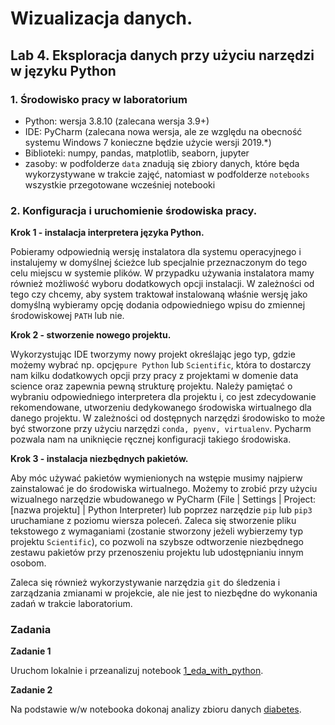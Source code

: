 # Wizualizacja danych.
## Lab 4. Eksploracja danych przy użyciu narzędzi w języku Python

### 1. Środowisko pracy w laboratorium

* Python: wersja 3.8.10 (zalecana wersja 3.9+)
* IDE: PyCharm (zalecana nowa wersja, ale ze względu na obecność systemu Windows 7 konieczne będzie użycie wersji 2019.*)
* Biblioteki: numpy, pandas, matplotlib, seaborn, jupyter
* zasoby: w podfolderze `data` znadują się zbiory danych, które będa wykorzystywane w trakcie zajęć, natomiast w podfolderze `notebooks` wszystkie przegotowane wcześniej notebooki


### 2. Konfiguracja i uruchomienie środowiska pracy.

**Krok 1 - instalacja interpretera języka Python.**

Pobieramy odpowiednią wersję instalatora dla systemu operacyjnego i instalujemy w domyślnej ścieżce lub specjalnie przeznaczonym do tego celu miejscu w systemie plików.
W przypadku używania instalatora mamy również możliwość wyboru dodatkowych opcji instalacji. W zależności od tego czy chcemy, aby system traktował instalowaną właśnie wersję jako domyślną wybieramy opcję dodania odpowiedniego wpisu do zmiennej środowiskowej `PATH` lub nie.

**Krok 2 - stworzenie nowego projektu.**

Wykorzystując IDE tworzymy nowy projekt określając jego typ, gdzie możemy wybrać np. opcję`pure Python` lub `Scientific`, która to
dostarczy nam kilku dodatkowych opcji przy pracy z projektami w domenie data science oraz zapewnia pewną strukturę projektu.
Należy pamiętać o wybraniu odpowiedniego interpretera dla projektu i, co jest zdecydowanie rekomendowane, utworzeniu dedykowanego środowiska wirtualnego dla danego projektu. W zależności od dostępnych narzędzi środowisko to może być stworzone przy użyciu narzędzi `conda, pyenv, virtualenv`. Pycharm pozwala nam na uniknięcie ręcznej konfiguracji takiego środowiska.

**Krok 3 - instalacja niezbędnych pakietów.**

Aby móc używać pakietów wymienionych na wstępie musimy najpierw zainstalować je do środowiska wirtualnego. Możemy to zrobić przy użyciu wizualnego narzędzie wbudowanego w PyCharm (File | Settings | Project: [nazwa projektu] | Python Interpreter) lub poprzez narzędzie `pip` lub `pip3` uruchamiane z poziomu wiersza poleceń.
Zaleca się stworzenie pliku tekstowego z wymaganiami (zostanie stworzony jeżeli wybierzemy typ projektu `Scientific`), co pozwoli na szybsze odtworzenie niezbędnego zestawu pakietów przy przenoszeniu projektu lub udostępnianiu innym osobom.

Zaleca się również wykorzystywanie narzędzia `git` do śledzenia i zarządzania zmianami w projekcie, ale nie jest to niezbędne do wykonania zadań w trakcie laboratorium.


### Zadania

**Zadanie 1**

Uruchom lokalnie i przeanalizuj notebook [1_eda_with_python](notebooks/1_eda_with_python.ipynb).

**Zadanie 2**  

Na podstawie w/w notebooka dokonaj analizy zbioru danych [diabetes](data/diabetes.csv).